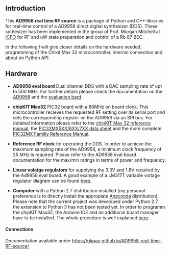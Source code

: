 ## Introduction
This **AD9958 real time RF source** is a package of Python and C++ libraries for real-time control of a  AD9958 direct digital synthesizer  (DDS). These sythesizer has been implemented in the group of Prof. Morgan Mitchell at [ICFO](www.ICFO.eu) for RF and uW state preparation and control of a Rb 87 BEC.

In the following I will give closer details on the hardware needed, programming of the Chikit Max 32 microcontroller, internal connection and about on Python API.

## Hardware
* **AD9958 eval board** Dual channel DDS with a DAC sampling rate of upt to 500 MHz. For further details please check the documentation on the [AD9958](https://www.analog.com/en/products/ad9958.html) and the [evaluation bard](https://www.analog.com/en/design-center/evaluation-hardware-and-software/evaluation-boards-kits/eval-ad9958.html).

* **chipKIT Max32** PIC32 board with a 80MHz on board clock. This microcontroller recieves the requested RF setting over its serial port and sets the corresponding register on the AD9958 via an SPI bus. For detailed information please refer to the [chipKIT Max 32 reference manual](https://reference.digilentinc.com/chipkit_max32/refmanual),  the [PIC32MX5XX/6XX/7XX data sheet](http://ww1.microchip.com/downloads/en/DeviceDoc/60001156J.pdf) and the more complete [PIC32MX Familiy Reference Manual](http://hades.mech.northwestern.edu/images/2/21/61132B_PIC32ReferenceManual.pdf).

* **Reference RF clock** for operating the DDS. In order to achieve the maximum sampling rate of the AD9958, a minimum clock frequency of 25 MHz is required. Please refer to the  AD9958 eval board documentation for the max/min ratings in terms of power and frequency.

* **Linear volatge regulators** for supplying the 3.3V and 1.8V required by the Ad9958 eval board. A good example of a LM317T variable voltage regulator diagram can be found [here](https://www.electronics-tutorials.ws/blog/variable-voltage-power-supply.html).

* **Computer** with a Python 2.7 distribution installed (my personal preference is to directly install the appropiate [Anaconda](https://www.anaconda.com/download/) distribution). Please note that the current project was developed under Python 2.7, the extension to Python 3 has not been tested yet. In order to programm the chipKIT Max32, the Arduino IDE and an additional board manager have to be installed. The whole procedure is well explained [here](https://chipkit.net/wiki/index.php?title=ChipKIT_core).


#### Connections





Documentation available under https://gkpau.github.io/AD9958-real-time-RF-source/


